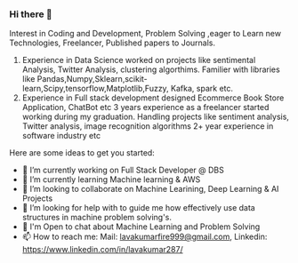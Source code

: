 ### Hi there 👋

Interest in Coding and Development, Problem Solving ,eager to Learn new Technologies, Freelancer, Published papers to Journals.
1. Experience in Data Science worked on projects like sentimental Analysis, Twitter Analysis, clustering algorthims.
Familier with libraries like Pandas,Numpy,Sklearn,scikit-learn,Scipy,tensorflow,Matplotlib,Fuzzy, Kafka, spark etc.
2. Experience in Full stack development designed Ecommerce Book Store Application, ChatBot etc
3 years experience as a freelancer started working during my graduation. Handling projects like sentiment analysis, Twitter analysis, image recognition algorithms
2+ year experience in software industry etc 

Here are some ideas to get you started:

- 🔭 I’m currently working on Full Stack Developer @ DBS
- 🌱 I’m currently learning Machine learning & AWS
- 👯 I’m looking to collaborate on Machine Learining, Deep Learning & AI Projects 
- 🤔 I’m looking for help with to guide me how effectively use data structures in machine problem solving's.
- 💬 I'm Open to chat about Machine Learning and Problem Solving
- 📫 How to reach me: Mail: lavakumarfire999@gmail.com, Linkedin: https://www.linkedin.com/in/lavakumar287/

